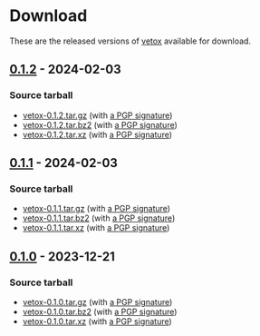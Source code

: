 <!--
SPDX-FileCopyrightText: Peter Pentchev <roam@ringlet.net>
SPDX-License-Identifier: BSD-2-Clause
-->

# Download

These are the released versions of [vetox](index.md) available for download.

## [0.1.2] - 2024-02-03

### Source tarball

- [vetox-0.1.2.tar.gz](https://devel.ringlet.net/files/devel/vetox/vetox-0.1.2.tar.gz)
  (with [a PGP signature](https://devel.ringlet.net/files/devel/vetox/vetox-0.1.2.tar.gz.asc))
- [vetox-0.1.2.tar.bz2](https://devel.ringlet.net/files/devel/vetox/vetox-0.1.2.tar.bz2)
  (with [a PGP signature](https://devel.ringlet.net/files/devel/vetox/vetox-0.1.2.tar.bz2.asc))
- [vetox-0.1.2.tar.xz](https://devel.ringlet.net/files/devel/vetox/vetox-0.1.2.tar.xz)
  (with [a PGP signature](https://devel.ringlet.net/files/devel/vetox/vetox-0.1.2.tar.xz.asc))

## [0.1.1] - 2024-02-03

### Source tarball

- [vetox-0.1.1.tar.gz](https://devel.ringlet.net/files/devel/vetox/vetox-0.1.1.tar.gz)
  (with [a PGP signature](https://devel.ringlet.net/files/devel/vetox/vetox-0.1.1.tar.gz.asc))
- [vetox-0.1.1.tar.bz2](https://devel.ringlet.net/files/devel/vetox/vetox-0.1.1.tar.bz2)
  (with [a PGP signature](https://devel.ringlet.net/files/devel/vetox/vetox-0.1.1.tar.bz2.asc))
- [vetox-0.1.1.tar.xz](https://devel.ringlet.net/files/devel/vetox/vetox-0.1.1.tar.xz)
  (with [a PGP signature](https://devel.ringlet.net/files/devel/vetox/vetox-0.1.1.tar.xz.asc))

## [0.1.0] - 2023-12-21

### Source tarball

- [vetox-0.1.0.tar.gz](https://devel.ringlet.net/files/devel/vetox/vetox-0.1.0.tar.gz)
  (with [a PGP signature](https://devel.ringlet.net/files/devel/vetox/vetox-0.1.0.tar.gz.asc))
- [vetox-0.1.0.tar.bz2](https://devel.ringlet.net/files/devel/vetox/vetox-0.1.0.tar.bz2)
  (with [a PGP signature](https://devel.ringlet.net/files/devel/vetox/vetox-0.1.0.tar.bz2.asc))
- [vetox-0.1.0.tar.xz](https://devel.ringlet.net/files/devel/vetox/vetox-0.1.0.tar.xz)
  (with [a PGP signature](https://devel.ringlet.net/files/devel/vetox/vetox-0.1.0.tar.xz.asc))

[0.1.2]: https://gitlab.com/ppentchev/vetox/-/tags/release%2F0.1.2
[0.1.1]: https://gitlab.com/ppentchev/vetox/-/tags/release%2F0.1.1
[0.1.0]: https://gitlab.com/ppentchev/vetox/-/tags/release%2F0.1.0
